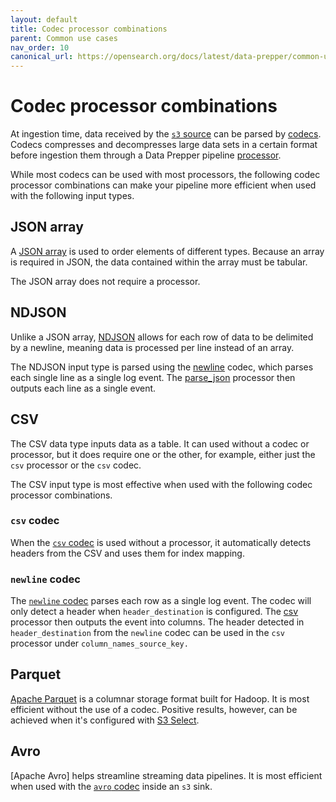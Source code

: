```yaml
---
layout: default
title: Codec processor combinations
parent: Common use cases
nav_order: 10
canonical_url: https://opensearch.org/docs/latest/data-prepper/common-use-cases/codec-processor-combinations/
---
```


# Codec processor combinations

At ingestion time, data received by the [`s3` source]({{site.url}}{{site.baseurl}}/data-prepper/pipelines/configuration/sources/s3/) can be parsed by [codecs]({{site.url}}{{site.baseurl}}/data-prepper/pipelines/configuration/sources/s3#codec). Codecs compresses and decompresses large data sets in a certain format before ingestion them through a Data Prepper pipeline [processor]({{site.url}}{{site.baseurl}}/data-prepper/pipelines/configuration/processors/processors/).

While most codecs can be used with most processors, the following codec processor combinations can make your pipeline more efficient when used with the following input types.

## JSON array

A [JSON array](https://json-schema.org/understanding-json-schema/reference/array) is used to order elements of different types. Because an array is required in JSON, the data contained within the array must be tabular.

The JSON array does not require a processor. 

## NDJSON

Unlike a JSON array, [NDJSON](https://www.npmjs.com/package/ndjson) allows for each row of data to be delimited by a newline, meaning data is processed per line instead of an array.

The NDJSON input type is parsed using the [newline]({{site.url}}{{site.baseurl}}/data-prepper/pipelines/configuration/sources/s3#newline-codec) codec, which parses each single line as a single log event. The [parse_json]({{site.url}}{{site.baseurl}}data-prepper/pipelines/configuration/processors/parse-json/) processor then outputs each line as a single event.

## CSV

The CSV data type inputs data as a table. It can used without a codec or processor, but it does require one or the other, for example, either just the `csv` processor or the `csv` codec.

The CSV input type is most effective when used with the following codec processor combinations.

### `csv` codec

When the [`csv` codec]({{site.url}}{{site.baseurl}}/data-prepper/pipelines/configuration/sources/s3#csv-codec) is used without a processor, it automatically detects headers from the CSV and uses them for index mapping.

### `newline` codec 

The [`newline` codec]({{site.url}}{{site.baseurl}}/data-prepper/pipelines/configuration/sources/s3#newline-codec) parses each row as a single log event. The codec will only detect a header when `header_destination` is configured. The [csv]({{site.url}}{{site.baseurl}}/data-prepper/pipelines/configuration/processors/csv/) processor then outputs the event into columns. The header detected in `header_destination` from the `newline` codec can be used in the `csv` processor under `column_names_source_key.`

## Parquet

[Apache Parquet](https://parquet.apache.org/docs/overview/) is a columnar storage format built for Hadoop. It is most efficient without the use of a codec. Positive results, however, can be achieved when it's configured with [S3 Select]({{site.url}}{{site.baseurl}}/data-prepper/pipelines/configuration/sources/s3#using-s3_select-with-the-s3-source).

## Avro

[Apache Avro] helps streamline streaming data pipelines. It is most efficient when used with the [`avro` codec]({{site.url}}{{site.baseurl}}/data-prepper/pipelines/configuration/sinks/s3#avro-codec) inside an `s3` sink.

